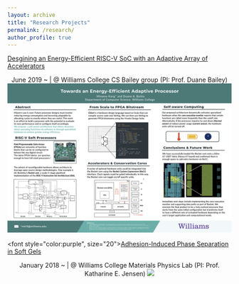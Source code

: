 ```yaml
---
layout: archive
title: "Research Projects"
permalink: /research/
author_profile: true
---
```


<a href="/files/Kang_ThesisProposal_Final.pdf">
Desgining an Energy-Efficient RISC-V SoC with an Adaptive Array of Accelerators</a>

<p style="text-align: center">
June 2019 ~  | @ Williams College CS Bailey group (PI: Prof. Duane Bailey)

<img src='/images/Kang_Summer2019_poster.png' width='800' >
</p>


<font style="color:purple", size="20">[Adhesion-Induced Phase Separation in Soft Gels](/files/AIPS_Draft.pdf)</font>
<p style="text-align: center">
January 2018 ~  | @ Williams College Materials Physics Lab (PI: Prof. Katharine E. Jensen)

<img src='/images/Kang_Poster_SoftDays@Amherst.jpg' width='600'>
</p>